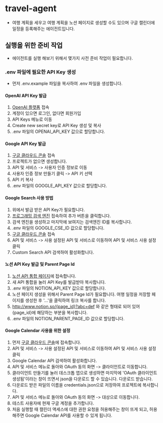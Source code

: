 # travel-agent
- 여행 계획을 세우고 여행 계획을 노션 페이지로 생성할 수도 있으며 구글 캘린더에 일정을 등록해주는 에이전트입니다.

## 실행을 위한 준비 작업
- 에이전트를 실행 해보기 위해서 몇가지 사전 준비 작업이 필요합니다.

### .env 파일에 필요한 API Key 생성
- 먼저 .env.example 파일을 복사하여 .env 파일을 생성합니다.

#### OpenAI API Key 발급
1. [OpenAI 플랫폼](https://platform.openai.com/) 접속
2. 계정이 있으면 로그인, 없다면 회원가입
3. API Keys 메뉴로 이동
4. Create new secret key로 API Key 생성 및 복사
5. .env 파일의 OPENAI_API_KEY 값으로 할당합니다.

#### Google API Key 발급
1. [구글 클라우드 콘솔](https://console.cloud.google.com/) 접속
2. 프로젝트가 없으면 생성합니다.
2. API 및 서비스 -> 사용자 인증 정보로 이동
3. 사용자 인증 정보 만들기 클릭 -> API 키 선택
4. API 키 복사
5. .env 파일의 GOOGLE_API_KEY 값으로 할당합니다.


#### Google Search 사용 방법
1. 위에서 발급 받은 API Key가 필요합니다.
2. [프로그래밍 검색 엔진](https://programmablesearchengine.google.com/controlpanel/all) 접속하여 추가 버튼을 클릭합니다.
3. 검색 엔진을 생성하고 마지막에 보여지는 검색엔진 ID를 복사합니다.
4. .env 파일의 GOOGLE_CSE_ID 값으로 할당합니다.
5. [구글 클라우드 콘솔](https://console.cloud.google.com/) 접속
6. API 및 서비스 -> 사용 설정된 API 및 서비스로 이동하여 API 및 서비스 사용 설정 클릭
7. Custom Search API 검색하여 활성화합니다.


#### 노션 API Key 발급 및 Parent Page Id
1. [노션 API 통합 페이지](https://www.notion.so/profile/integrations)에 접속합니다.
2. 새 API 통합을 눌러 API Key를 발급받아 복사합니다.
3. .env 파일의 NOTION_API_KEY 값으로 할당합니다.
4. 노션 페이지 생성을 위해서 Parent Page Id가 필요합니다. 여행 일정을 저장할 페이지를 생성한 후 '...'을 클릭하여 링크 복사를 합니다.
5. http://www.notion.so/{page_id}?abc=def 와 같은 형태로 되어 있어 {page_id}에 해당하는 부분을 복사합니다. 
6. .env 파일의 NOTION_PARENT_PAGE_ID 값으로 할당합니다.


#### Google Calendar 사용을 위한 설정
1. 먼저 [구글 클라우드 콘솔](https://console.cloud.google.com/)에 접속합니다.
2. API 및 서비스 -> 사용 설정된 API 및 서비스로 이동하여 API 및 서비스 사용 설정 클릭
3. Google Calendar API 검색하여 활성화합니다.
4. API 및 서비스 메뉴로 돌아와 OAuth 동의 화면 -> 클라이언트로 이동합니다.
5. 클라이언트 만들기를 눌러 데스크톱 앱으로 생성하면 마지막에 'OAuth 클라이언트 생성됨'이라는 창이 뜨면서 json을 다운로드 할 수 있습니다. 다운로드 받습니다.
6. 다운로드 받은 파일의 이름을 credentials.json으로 저장하여 프로젝트에 복사합니다.
7. API 및 서비스 메뉴로 돌아와 OAuth 동의 화면 -> 대상으로 이동합니다.
8. 테스트 사용자에 현재 구글 계정을 추가합니다.
9. 처음 실행할 때 캘린더 액세스에 대한 권한 요청을 허용해주는 창이 뜨게 되고, 허용해주면 Google Calendar API를 사용할 수 있게 됩니다.



